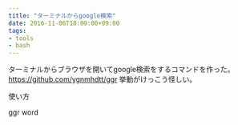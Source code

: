 ```yaml
---
title: "ターミナルからgoogle検索"
date: 2016-11-06T18:00:00+09:00
tags:
- tools
- bash
---
```


ターミナルからブラウザを開いてgoogle検索をするコマンドを作った。
https://github.com/ygnmhdtt/ggr
挙動がけっこう怪しい。

<!--more-->

使い方

ggr word
